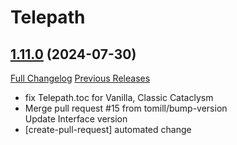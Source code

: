 # Telepath

## [1.11.0](https://github.com/tomill/wow-Telepath/tree/1.11.0) (2024-07-30)
[Full Changelog](https://github.com/tomill/wow-Telepath/compare/1.10.25...1.11.0) [Previous Releases](https://github.com/tomill/wow-Telepath/releases)

- fix Telepath.toc for Vanilla, Classic Cataclysm  
- Merge pull request #15 from tomill/bump-version  
    Update Interface version  
- [create-pull-request] automated change  
